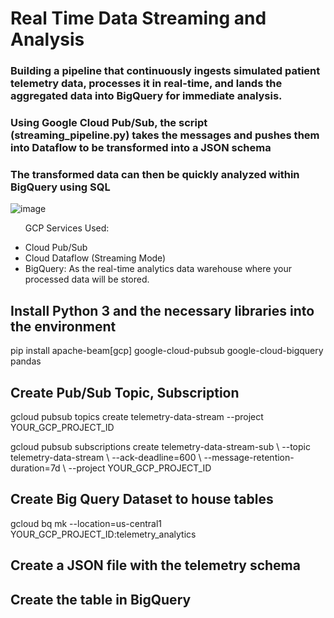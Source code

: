 # Real Time Data Streaming and Analysis
 ### Building a pipeline that continuously ingests simulated patient telemetry data, processes it in real-time, and lands the aggregated data into BigQuery for immediate analysis.
### Using Google Cloud Pub/Sub, the script (streaming_pipeline.py) takes the messages and pushes them into Dataflow to be transformed into a JSON schema
### The transformed data can then be quickly analyzed within BigQuery using SQL

![image](https://github.com/user-attachments/assets/a52919eb-751d-4ad1-b429-3b00bf36460f)

<p>
 <ul>
  <p>GCP Services Used:</p>

<li>Cloud Pub/Sub </li>
<li>Cloud Dataflow (Streaming Mode)</li>
<li>BigQuery: As the real-time analytics data warehouse where your processed data will be stored.</li>
 </ul>
</p>
<h2> Install Python 3 and the necessary libraries into the environment</h2>
pip install apache-beam[gcp] google-cloud-pubsub google-cloud-bigquery pandas 
<h2>Create Pub/Sub Topic, Subscription</h2>
<p>gcloud pubsub topics create telemetry-data-stream --project YOUR_GCP_PROJECT_ID</p>
<p>gcloud pubsub subscriptions create telemetry-data-stream-sub \
  --topic telemetry-data-stream \
  --ack-deadline=600 \
  --message-retention-duration=7d \
  --project YOUR_GCP_PROJECT_ID
</p>
<h2>Create Big Query Dataset to house tables</h2>
gcloud bq mk --location=us-central1 YOUR_GCP_PROJECT_ID:telemetry_analytics
<h2>Create a JSON file with the telemetry schema</h2>
<h2>Create the table in BigQuery</h2>
